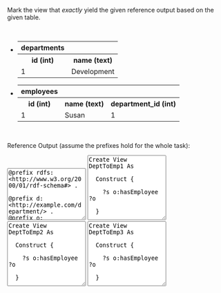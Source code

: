 Mark the view that <i>exactly</i> yield the given reference output based on the given table.

<br style="clear: both;" />

<div class="navcontainer">
<ul class="navlist">
<li>


<table class="dbtable">
  <tr><th>departments</th></tr>
  <tr><th>id (int)</th><th>name (text)</th></tr>
  <tr><td>1</td><td>Development</td></tr>
</table>

</li>
<li>

<table class="dbtable">
  <tr><th>employees</th></tr>
  <tr><th>id (int)</th><th>name (text)</th><th>department_id (int)</th></tr>
  <tr><td>1</td><td>Susan</td><td>1</td></tr>
</table>

</li>
</ul>
</div>

<br style="clear: both;" />


Reference Output (assume the prefixes hold for the whole task):
<textarea style="height: 120px" ui-codemirror="editorOptions.ttl" readonly>
@prefix rdfs: &lt;http://www.w3.org/2000/01/rdf-schema#&gt; .

@prefix d: &lt;http://example.com/department/&gt; .
@prefix o: &lt;http://example.com/ontology/&gt; .
@prefix e: &lt;http://example.com/employee/&gt; .

d:Development o:hasEmployee e:Susan .
</textarea>


<textarea style="height: 150px" ui-codemirror="editorOptions.sml" readonly>
Create View DeptToEmp1 As&#13;&#10;
  Construct {&#13;&#10;
    ?s o:hasEmployee ?o&#13;&#10;
  }&#13;&#10;
  With&#13;&#10;
    ?s = uri(d:, ?deptname)&#13;&#10;
    ?o = uri(e:, ?empname)&#13;&#10;
  From&#13;&#10;
    [[SELECT d.name AS deptname, e.name AS empname FROM departments d JOIN employees e ON (e.department_id = d.id)]]&#13;&#10;
</textarea>

<textarea style="height: 150px" ui-codemirror="editorOptions.sml" readonly>
Create View DeptToEmp2 As&#13;&#10;
  Construct {&#13;&#10;
    ?s o:hasEmployee ?o&#13;&#10;
  }&#13;&#10;
  With&#13;&#10;
    ?s = uri(d:, ?department_id)&#13;&#10;
    ?o = uri(e:, ?id)&#13;&#10;
  From&#13;&#10;
    employees
</textarea>

<textarea style="height: 150px" ui-codemirror="editorOptions.sml" readonly>
Create View DeptToEmp3 As&#13;&#10;
  Construct {&#13;&#10;
    ?s o:hasEmployee ?o&#13;&#10;
  }&#13;&#10;
  With&#13;&#10;
    ?s = uri(d:, ?name)&#13;&#10;
    ?o = uri(e:, ?id)&#13;&#10;
  From&#13;&#10;
    departments
</textarea>




